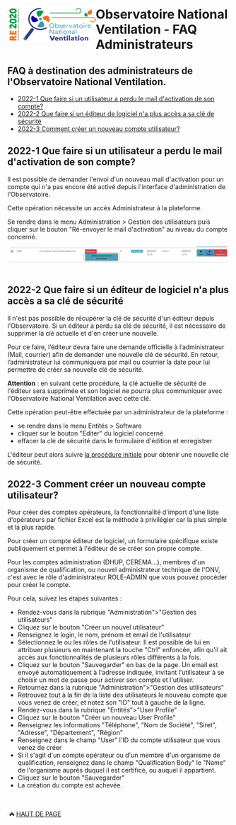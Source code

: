 #   <img src="https://github.com/Observatoire-National-Ventilation/onv/blob/docs/wiki-images/logo-onv.png?raw=true" align="left" height="80" width="200" > Observatoire National Ventilation - FAQ Administrateurs

## FAQ à destination des administrateurs de l'Observatoire National Ventilation.

* [2022-1 Que faire si un utilisateur a perdu le mail d'activation de son compte?](#faq2022-1)
* [2022-2 Que faire si un éditeur de logiciel n'a plus accès a sa clé de sécurité](#faq2022-2)
* [2022-3 Comment créer un nouveau compte utilisateur?](#faq2022-3)

## 2022-1 Que faire si un utilisateur a perdu le mail d'activation de son compte? <a name="faq2022-1"></a>

Il est possible de demander l'envoi d'un nouveau mail d'activation pour un compte qui n'a pas encore été activé depuis l'interface d'administration de l'Observatoire.

Cette opération nécessite un accès Administrateur à la plateforme.

Se rendre dans le menu Administration > Gestion des utilisateurs puis cliquer sur le bouton "Ré-envoyer le mail d'activation" au niveau du compte concerné.

<kbd>
    <img src="https://github.com/Observatoire-National-Ventilation/onv/blob/docs/wiki-images/admin_resend_email.png?raw=true" alt="Renvoyer l'email du mot de passe">
</kbd>
<br/><br/>

## 2022-2 Que faire si un éditeur de logiciel n'a plus accès a sa clé de sécurité <a name="faq2022-2"></a>

Il n'est pas possible de récupérer la clé de sécurité d'un éditeur depuis l'Observatoire. Si un éditeur a perdu sa clé de sécurité, il est nécessaire de supprimer la clé actuelle et d'en créer une nouvelle.

Pour ce faire, l’éditeur devra faire une demande officielle à l’administrateur (Mail, courrier) afin de demander une nouvelle clé de sécurité.
En retour, l’administrateur lui communiquera par mail ou courrier la date pour lui permettre de créer sa nouvelle clé de sécurité. 

**Attention** : en suivant cette procédure, la clé actuelle de sécurité de l'éditeur sera supprimée et son logiciel ne pourra plus communiquer avec l'Observatoire National Ventilation avec cette clé.

Cette opération peut-être effectuée par un administrateur de la plateforme :

* se rendre dans le menu Entités > Software
* cliquer sur le bouton "Editer" du logiciel concerné
* effacer la clé de sécurité dans le formulaire d'édition et enregistrer

L'éditeur peut alors suivre [la procédure initiale](https://observatoire-national-ventilation.github.io/onv/access-editor/#2-api-reference-) pour obtenir une nouvelle clé de sécurité.

## 2022-3 Comment créer un nouveau compte utilisateur? <a name="faq2022-3"></a>

Pour créer des comptes opérateurs, la fonctionnalité d'import d'une liste d'opérateurs par fichier Excel est la méthode à privilégier car la plus simple et la plus rapide.<br/>

Pour créer un compte éditeur de logiciel, un formulaire spécifique existe publiquement et permet à l'éditeur de se créer son propre compte.<br/>

Pour les comptes administration (DHUP, CEREMA...), membres d'un organisme de qualification, ou nouvel administrateur technique de l'ONV, c'est avec le rôle d'administrateur ROLE-ADMIN que vous pouvez procéder pour créer le compte.<br/>

Pour cela, suivez les étapes suivantes :
* Rendez-vous dans la rubrique "Administration">"Gestion des utilisateurs"
* Cliquez sur le bouton "Créer un nouvel utilisateur"
* Renseignez le login, le nom, prénom et email de l'utilisateur
* Sélectionnez le ou les rôles de l'utilisateur. Il est possible de lui en attribuer plusieurs en maintenant la touche "Ctrl" enfoncée, afin qu'il ait accès aux fonctionnalités de plusieurs rôles différents à la fois.
* Cliquez sur le bouton "Sauvegarder" en bas de la page. Un email est envoyé automatiquement à l'adresse indiquée, invitant l'utilisateur à se choisir un mot de passe pour activer son compte et l'utiliser.
* Retournez dans la rubrique "Administration">"Gestion des utilisateurs"
* Retrouvez tout à la fin de la liste des utilisateurs le nouveau compte que vous venez de créer, et notez son "ID" tout à gauche de la ligne.
* Rendez-vous dans la rubrique "Entités">"User Profile"
* Cliquez sur le bouton "Créer un nouveau User Profile"
* Renseignez les informations "Téléphone", "Nom de Société", "Siret", "Adresse", "Département", "Région"
* Renseignez dans le champ "User" l'ID du compte utilisateur que vous venez de créer
* Si il s'agit d'un compte opérateur ou d'un membre d'un organisme de qualification, renseignez dans le champ "Qualification Body" le "Name" de l'organisme auprès duquel il est certificé, ou auquel il appartient.
* Cliquez sur le bouton "Sauvegarder"
* La création du compte est achevée.

<br/><br/>
<a href="#top"> <img src="https://github.com/Observatoire-National-Ventilation/onv/blob/docs/wiki-images/arrow_top.png?raw=true"  height="10" width="20" alt="Haut de page">HAUT DE PAGE</a>  
